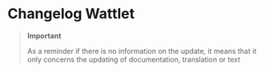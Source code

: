 # Changelog Wattlet

>**Important**
>
>As a reminder if there is no information on the update, it means that it only concerns the updating of documentation, translation or text
